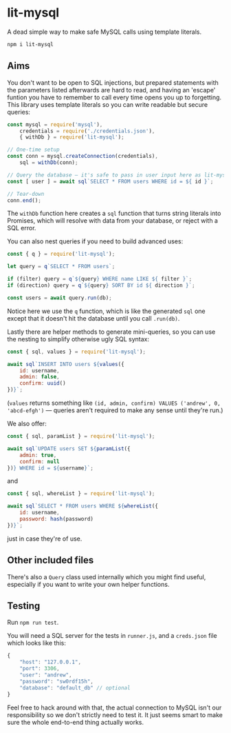 # lit-mysql

A dead simple way to make safe MySQL calls using template literals.

```sh
npm i lit-mysql
```

## Aims

You don't want to be open to SQL injections, but prepared statements with the parameters listed afterwards are hard to read, and having an 'escape' funtion you have to remember to call every time opens you up to forgetting. This library uses template literals so you can write readable but secure queries:

```js
const mysql = require('mysql'),
	credentials = require('./credentials.json'),
	{ withDb } = require('lit-mysql');

// One-time setup
const conn = mysql.createConnection(credentials),
	sql = withDb(conn);

// Query the database — it's safe to pass in user input here as lit-mysql generates a prepared statement behind the scenes.
const [ user ] = await sql`SELECT * FROM users WHERE id = ${ id }`;

// Tear-down
conn.end();
```

The `withDb` function here creates a `sql` function that turns string literals into Promises, which will resolve with data from your database, or reject with a SQL error.

You can also nest queries if you need to build advanced uses:

```js
const { q } = require('lit-mysql');

let query = q`SELECT * FROM users`;

if (filter) query = q`${query} WHERE name LIKE ${ filter }`;
if (direction) query = q`${query} SORT BY id ${ direction }`;

const users = await query.run(db);
```

Notice here we use the `q` function, which is like the generated `sql` one except that it doesn't hit the database until you call `.run(db)`.

Lastly there are helper methods to generate mini-queries, so you can use the nesting to simplify otherwise ugly SQL syntax:

```js
const { sql, values } = require('lit-mysql');

await sql`INSERT INTO users ${values({
	id: username,
	admin: false,
	confirm: uuid()
})}`;
```

(`values` returns something like `(id, admin, confirm) VALUES ('andrew', 0, 'abcd-efgh')` — queries aren't required to make any sense until they're run.)

We also offer:

```js
const { sql, paramList } = require('lit-mysql');

await sql`UPDATE users SET ${paramList({
	admin: true,
	confirm: null
})} WHERE id = ${username}`;
```

and

```js
const { sql, whereList } = require('lit-mysql');

await sql`SELECT * FROM users WHERE ${whereList({
	id: username,
	password: hash(password)
})}`;
```

just in case they're of use.

## Other included files

There's also a `Query` class used internally which you might find useful, especially if you want to write your own helper functions.

## Testing

Run `npm run test`.

You will need a SQL server for the tests in `runner.js`, and a `creds.json` file which looks like this:

```js
{
	"host": "127.0.0.1",
	"port": 3306,
	"user": "andrew",
	"password": "sw0rdf15h",
	"database": "default_db" // optional
}
```

Feel free to hack around with that, the actual connection to MySQL isn't our responsibility so we don't strictly need to test it. It just seems smart to make sure the whole end-to-end thing actually works.

